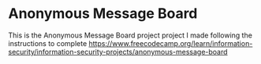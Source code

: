 # Anonymous Message Board

This is the Anonymous Message Board project project I made following the instructions to complete https://www.freecodecamp.org/learn/information-security/information-security-projects/anonymous-message-board
